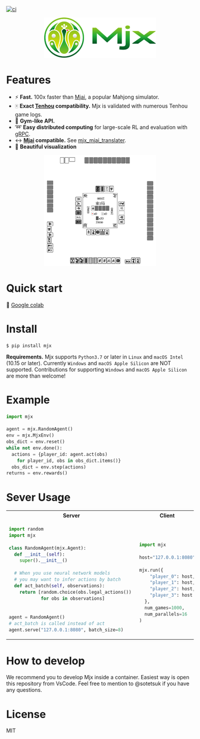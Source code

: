 [![ci](https://github.com/mjx-project/mjx/actions/workflows/ci.yml/badge.svg)](https://github.com/mjx-project/mjx/actions/workflows/ci.yml)

<!-- 
<p align="center">
<img src="icons/1500w/png/color1/1-1_p1500.png" alt="mjx" width="150"/>
</p>
-->
<!-- 
<p align="center"> 
<img src="icons/1500w/png/color1/3_p1500.png" alt="mjx" width="200"/>
</p>
-->
<p align="center"> 
<img src="icons/SVG/2-2_svg.svg" alt="mjx" width="300"/>
</p>

# Features

* :zap: **Fast.** 100x faster than [Mjai](https://github.com/gimite/mjai), a popular Mahjong simulator.
* :mahjong: **Exact [Tenhou](https://tenhou.net/) compatibility.** Mjx is validated with numerous Tenhou game logs.
* :robot: **Gym-like API.** 
* :loop: **Easy distributed computing** for large-scale RL and evaluation with [gRPC](https://github.com/grpc/grpc).
* :left_right_arrow: **[Mjai](https://github.com/gimite/mjai) compatible.** See [mjx_mjai_translater](https://github.com/mjx-project/mjx_mjai_translater).
* :sunrise_over_mountains: **Beautiful visualization** 

<p align="center"> 
<img src="obs.png" alt="mjx" width="300"/>
</p>

# Quick start

:blue_book: [Google colab](https://colab.research.google.com/drive/1m1wOT_K2YFtuV6IO7VgWk4ilVhTKqRFU?usp=sharing)

# Install

```
$ pip install mjx
```

**Requirements.** Mjx supports `Python3.7` or later in `Linux` and `macOS Intel` (10.15 or later).
Currently `Windows` and `macOS Apple Silicon` are NOT supported.
Contributions for supporting `Windows` and `macOS Apple Silicon` are more than welcome!

# Example

```py
import mjx

agent = mjx.RandomAgent()
env = mjx.MjxEnv()
obs_dict = env.reset()
while not env.done():
  actions = {player_id: agent.act(obs)
    for player_id, obs in obs_dict.items()}
  obs_dict = env.step(actions)
returns = env.rewards()
```

# Sever Usage

<table>
<tr><th>Server</th><th>Client</th></tr>

<tr>
<td>

```py
import random
import mjx

class RandomAgent(mjx.Agent):
  def __init__(self):
    super().__init__()

  # When you use neural network models
  # you may want to infer actions by batch
  def act_batch(self, observations):
    return [random.choice(obs.legal_actions()) 
            for obs in observations]


agent = RandomAgent()
# act_batch is called instead of act
agent.serve("127.0.0.1:8080", batch_size=8)
```

</td>
<td>

```py

import mjx

host="127.0.0.1:8080"

mjx.run({
    "player_0": host,
    "player_1": host,
    "player_2": host,
    "player_3": host
  },
  num_games=1000,
  num_parallels=16
)
```

</td>
</tr>
</table>

# How to develop
We recommend you to develop Mjx inside a container.
Easiest way is open this repository from VsCode.
Feel free to mention to @sotetsuk if you have any questions.

# License

MIT
